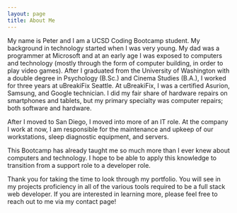 ```yaml
---
layout: page
title: About Me
---
```


My name is Peter and I am a UCSD Coding Bootcamp student. My background in technology started when I was very young. My dad was a programmer at Microsoft and at an early age I was exposed to computers and technology (mostly through the form of computer building, in order to play video games). After I graduated from the University of Washington with a double degree in Psychology (B.Sc.) and Cinema Studies (B.A.), I worked for three years at uBreakiFix Seattle. At uBreakiFix, I was a certified Asurion, Samsung, and Google technician. I did my fair share of hardware repairs on smartphones and tablets, but my primary specialty was computer repairs; both software and hardware.

After I moved to San Diego, I moved into more of an IT role. At the company I work at now, I am responsible for the maintenance and upkeep of our workstations, sleep diagnostic equipment, and servers. 

This Bootcamp has already taught me so much more than I ever knew about computers and technology. I hope to be able to apply this knowledge to transition from a support role to a developer role.

Thank you for taking the time to look through my portfolio. You will see in my projects proficiency in all of the various tools required to be a full stack web developer. If you are interested in learning more, please feel free to reach out to me via my contact page!